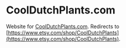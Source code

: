 # CoolDutchPlants.com

Website for [CoolDutchPlants.com](https://cooldutchplants.com). Redirects to [https://www.etsy.com/shop/CoolDutchPlants](https://www.etsy.com/shop/CoolDutchPlants).
